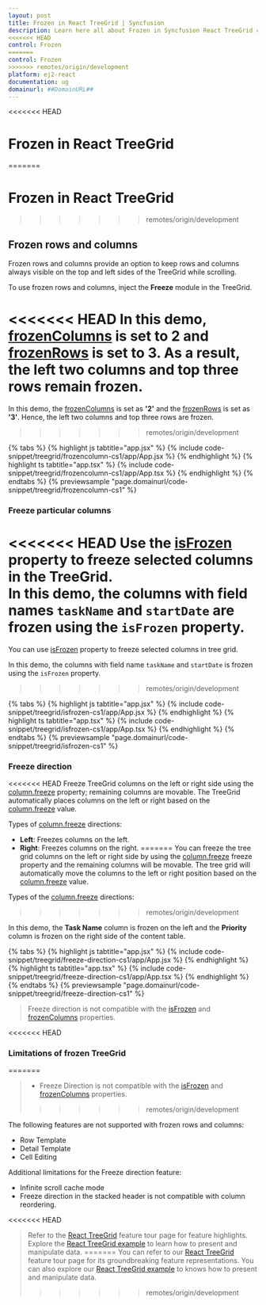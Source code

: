 ```yaml
---
layout: post
title: Frozen in React TreeGrid | Syncfusion
description: Learn here all about Frozen in Syncfusion React TreeGrid component of Syncfusion Essential JS 2 and more.
<<<<<<< HEAD
control: Frozen
=======
control: Frozen 
>>>>>>> remotes/origin/development
platform: ej2-react
documentation: ug
domainurl: ##DomainURL##
---
```


<<<<<<< HEAD
# Frozen in React TreeGrid
=======
# Frozen in React TreeGrid 
>>>>>>> remotes/origin/development

## Frozen rows and columns

Frozen rows and columns provide an option to keep rows and columns always visible on the top and left sides of the TreeGrid while scrolling.  

To use frozen rows and columns, inject the **Freeze** module in the TreeGrid.

<<<<<<< HEAD
In this demo, [frozenColumns](https://ej2.syncfusion.com/react/documentation/api/treegrid/#frozencolumns) is set to **2** and [frozenRows](https://ej2.syncfusion.com/react/documentation/api/treegrid/#frozenrows) is set to **3**. As a result, the left two columns and top three rows remain frozen.
=======
In this demo, the [frozenColumns](https://ej2.syncfusion.com/react/documentation/api/treegrid/#frozencolumns) is set as **'2'** and the [frozenRows](https://ej2.syncfusion.com/react/documentation/api/treegrid/#frozenrows)
is set as **'3'**. Hence, the left two columns and top three rows are frozen.
>>>>>>> remotes/origin/development

{% tabs %}
{% highlight js tabtitle="app.jsx" %}
{% include code-snippet/treegrid/frozencolumn-cs1/app/App.jsx %}
{% endhighlight %}
{% highlight ts tabtitle="app.tsx" %}
{% include code-snippet/treegrid/frozencolumn-cs1/app/App.tsx %}
{% endhighlight %}
{% endtabs %}
{% previewsample "page.domainurl/code-snippet/treegrid/frozencolumn-cs1" %}

### Freeze particular columns

<<<<<<< HEAD
Use the [isFrozen](https://ej2.syncfusion.com/react/documentation/api/treegrid/column/#isfrozen) property to freeze selected columns in the TreeGrid.  
In this demo, the columns with field names `taskName` and `startDate` are frozen using the `isFrozen` property.
=======
You can use [isFrozen](https://ej2.syncfusion.com/react/documentation/api/treegrid/column/#isfrozen) property to freeze selected columns in tree grid.

In this demo, the columns with field name `taskName` and `startDate` is frozen using the `isFrozen` property.
>>>>>>> remotes/origin/development

{% tabs %}
{% highlight js tabtitle="app.jsx" %}
{% include code-snippet/treegrid/isfrozen-cs1/app/App.jsx %}
{% endhighlight %}
{% highlight ts tabtitle="app.tsx" %}
{% include code-snippet/treegrid/isfrozen-cs1/app/App.tsx %}
{% endhighlight %}
{% endtabs %}
{% previewsample "page.domainurl/code-snippet/treegrid/isfrozen-cs1" %}

### Freeze direction

<<<<<<< HEAD
Freeze TreeGrid columns on the left or right side using the [column.freeze](https://ej2.syncfusion.com/react/documentation/api/treegrid/column/#freeze) property; remaining columns are movable. The TreeGrid automatically places columns on the left or right based on the [column.freeze](https://ej2.syncfusion.[REDACTED]/#freeze) value.

Types of [column.freeze](https://ej2.syncfusion.com/react/documentation/api/treegrid/column/#freeze) directions:
* **Left**: Freezes columns on the left.
* **Right**: Freezes columns on the right.
=======
You can freeze the tree grid columns on the left or right side by using the [column.freeze](https://ej2.syncfusion.com/react/documentation/api/treegrid/column/#freeze) freeze property and the remaining columns will be movable. The tree grid will automatically move the columns to the left or right position based on the [column.freeze](https://ej2.syncfusion.com/react/documentation/api/treegrid/column/#freeze) value.

Types of the [column.freeze](https://ej2.syncfusion.com/react/documentation/api/treegrid/column/#freeze) directions:
>>>>>>> remotes/origin/development

In this demo, the **Task Name** column is frozen on the left and the **Priority** column is frozen on the right side of the content table.

{% tabs %}
{% highlight js tabtitle="app.jsx" %}
{% include code-snippet/treegrid/freeze-direction-cs1/app/App.jsx %}
{% endhighlight %}
{% highlight ts tabtitle="app.tsx" %}
{% include code-snippet/treegrid/freeze-direction-cs1/app/App.tsx %}
{% endhighlight %}
{% endtabs %}
{% previewsample "page.domainurl/code-snippet/treegrid/freeze-direction-cs1" %}

> Freeze direction is not compatible with the [isFrozen](https://ej2.syncfusion.com/react/documentation/api/treegrid/column/#isfrozen) and [frozenColumns](https://ej2.syncfusion.com/react/documentation/api/treegrid/#frozencolumns) properties.

<<<<<<< HEAD
### Limitations of frozen TreeGrid
=======
> * Freeze Direction is not compatible with the [isFrozen](https://ej2.syncfusion.com/react/documentation/api/treegrid/column/#isfrozen) and [frozenColumns](https://ej2.syncfusion.com/react/documentation/api/treegrid/#frozencolumns) properties.
>>>>>>> remotes/origin/development

The following features are not supported with frozen rows and columns:

* Row Template
* Detail Template
* Cell Editing

Additional limitations for the Freeze direction feature:

* Infinite scroll cache mode
* Freeze direction in the stacked header is not compatible with column reordering.

<<<<<<< HEAD
> Refer to the [React TreeGrid](https://www.syncfusion.com/react-ui-components/react-tree-grid) feature tour page for feature highlights. Explore the [React TreeGrid example](https://ej2.syncfusion.com/react/demos/#/material/treegrid/treegrid-overview) to learn how to present and manipulate data.
=======
> You can refer to our [React TreeGrid](https://www.syncfusion.com/react-ui-components/react-tree-grid) feature tour page for its groundbreaking feature representations. You can also explore our [React TreeGrid example](https://ej2.syncfusion.com/react/demos/#/material/treegrid/treegrid-overview) to knows how to present and manipulate data.
>>>>>>> remotes/origin/development
